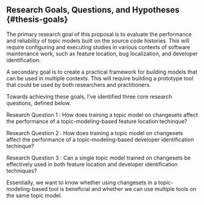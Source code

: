 ## Research Goals, Questions, and Hypotheses {#thesis-goals}

The primary research goal of this proposal is to evaluate the performance and
reliability of topic models built on the source code histories. This will
require configuring and executing studies in various contexts of software
maintenance work, such as feature location, bug localization, and developer
identification.

A secondary goal is to create a practical framework for building models that
can be used in multiple contexts. This will require building a prototype tool
that could be used by both researchers and practitioners.

Towards achieving these goals, I've identified three core research questions,
defined below.

Research Question 1
:   How does training a topic model on changesets affect the performance of a
topic-modeling-based feature location techinque?

Research Question 2
:   How does training a topic model on changesets affect the performance of a
topic-modeling-based developer identification techinque?

Research Question 3
:   Can a single topic model trained on changesets be effectively used in both
feature location and developer identification techniques?

Essentially, we want to know whether using changesets in a topic-modeling-based
tool is beneficial and whether we can use multiple tools on the same topic
model.


